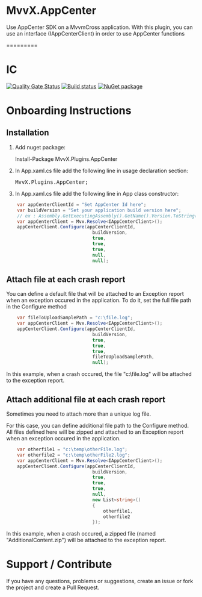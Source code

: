 # MvvX.AppCenter

Use AppCenter SDK on a MvvmCross application.
With this plugin, you can use an interface (IAppCenterClient) in order to use AppCenter functions

=========

# IC
[![Quality Gate Status](https://sonarcloud.io/api/project_badges/measure?project=github-MvvX.Plugins.AppCenter&metric=alert_status)](https://sonarcloud.io/dashboard?id=github-MvvX.Plugins.AppCenter)
[![Build status](https://dev.azure.com/mackmathieu/Github/_apis/build/status/MvvX.Plugins.AppCenter)](https://dev.azure.com/mackmathieu/Github/_build/latest?definitionId=7)
[![NuGet package](https://buildstats.info/nuget/MvvX.Plugins.AppCenter?includePreReleases=true)](https://nuget.org/packages/MvvX.Plugins.AppCenter)

# Onboarding Instructions 

## Installation

1. Add nuget package: 

    Install-Package MvvX.Plugins.AppCenter

2. In App.xaml.cs file add the following line in usage declaration section:
    <pre>MvvX.Plugins.AppCenter;</pre>
3. In App.xaml.cs file add the following line in App class constructor: 

```c#
    var appCenterClientId = "Set AppCenter Id here";
    var buildVersion = "Set your application build version here"; 
    // ex : Assembly.GetExecutingAssembly().GetName().Version.ToString()
    var appCenterClient = Mvx.Resolve<IAppCenterClient>();
    appCenterClient.Configure(appCenterClientId, 
                                buildVersion,
                                true,
                                true,
                                true,
                                null,
                                null);
```

## Attach file at each crash report

You can define a default file that will be attached to an Exception report when an exception occured in the application.
To do it, set the full file path in the Configure method

```c#
    var fileToUploadSamplePath = "c:\file.log";
    var appCenterClient = Mvx.Resolve<IAppCenterClient>();
    appCenterClient.Configure(appCenterClientId, 
                                buildVersion,
                                true,
                                true,
                                true,
                                fileToUploadSamplePath,
                                null);
```
In this example, when a crash occured, the file "c:\file.log" will be attached to the exception report.

## Attach additional file at each crash report

Sometimes you need to attach more than a unique log file.

For this case, you can define additional file path to the Configure method. All files defined here will be zipped and attached to an Exception report when an exception occured in the application.

```c#
    var otherfile1 = "c:\temp\otherFile.log";
    var otherfile2 = "c:\temp\otherFile2.log";
    var appCenterClient = Mvx.Resolve<IAppCenterClient>();
    appCenterClient.Configure(appCenterClientId, 
                                buildVersion,
                                true,
                                true,
                                true,
                                null,
                                new List<string>()
                                {
                                    otherfile1,
                                    otherfile2
                                });
```
In this example, when a crash occured, a zipped file (named "AdditionalContent.zip") will be attached to the exception report.

# Support / Contribute
If you have any questions, problems or suggestions, create an issue or fork the project and create a Pull Request.
